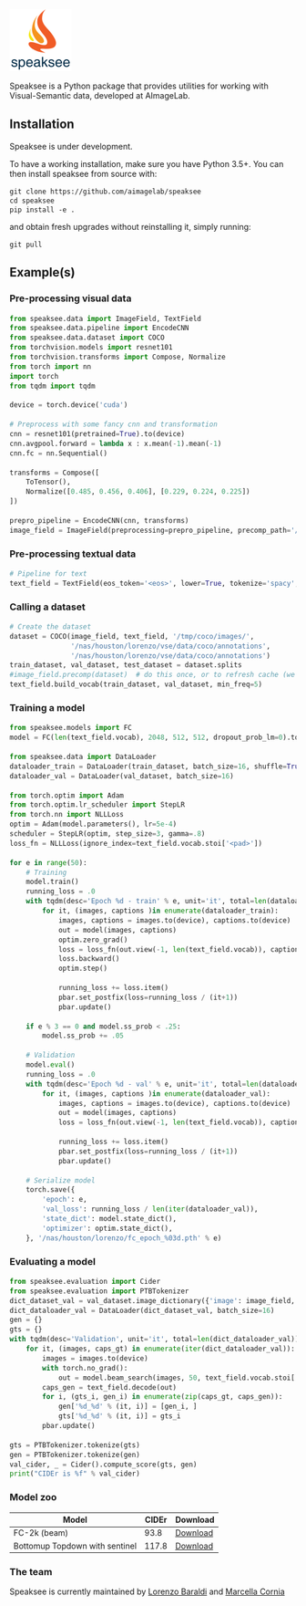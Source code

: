 ![Speaksee Logo](_static/logo.png)

Speaksee is a Python package that provides utilities for working with Visual-Semantic data, developed at AImageLab.

## Installation
Speaksee is under development. 

To have a working installation, make sure you have Python 3.5+. You can then install speaksee from source with:

```
git clone https://github.com/aimagelab/speaksee
cd speaksee
pip install -e .
```

and obtain fresh upgrades without reinstalling it, simply running:

```
git pull
```

## Example(s)

### Pre-processing visual data
``` python
from speaksee.data import ImageField, TextField
from speaksee.data.pipeline import EncodeCNN
from speaksee.data.dataset import COCO
from torchvision.models import resnet101
from torchvision.transforms import Compose, Normalize
from torch import nn
import torch
from tqdm import tqdm

device = torch.device('cuda')

# Preprocess with some fancy cnn and transformation
cnn = resnet101(pretrained=True).to(device)
cnn.avgpool.forward = lambda x : x.mean(-1).mean(-1)
cnn.fc = nn.Sequential()

transforms = Compose([
    ToTensor(),
    Normalize([0.485, 0.456, 0.406], [0.229, 0.224, 0.225])
])

prepro_pipeline = EncodeCNN(cnn, transforms)
image_field = ImageField(preprocessing=prepro_pipeline, precomp_path='/nas/houston/lorenzo/fc2k_coco.hdf5')
```

### Pre-processing textual data
``` python
# Pipeline for text
text_field = TextField(eos_token='<eos>', lower=True, tokenize='spacy', remove_punctuation=True)
```

### Calling a dataset
``` python
# Create the dataset
dataset = COCO(image_field, text_field, '/tmp/coco/images/',
               '/nas/houston/lorenzo/vse/data/coco/annotations',
               '/nas/houston/lorenzo/vse/data/coco/annotations')
train_dataset, val_dataset, test_dataset = dataset.splits
#image_field.precomp(dataset)  # do this once, or to refresh cache (we might change this in the near future)
text_field.build_vocab(train_dataset, val_dataset, min_freq=5)
```

### Training a model
``` python
from speaksee.models import FC
model = FC(len(text_field.vocab), 2048, 512, 512, dropout_prob_lm=0).to(device)

from speaksee.data import DataLoader
dataloader_train = DataLoader(train_dataset, batch_size=16, shuffle=True)
dataloader_val = DataLoader(val_dataset, batch_size=16)

from torch.optim import Adam
from torch.optim.lr_scheduler import StepLR
from torch.nn import NLLLoss
optim = Adam(model.parameters(), lr=5e-4)
scheduler = StepLR(optim, step_size=3, gamma=.8)
loss_fn = NLLLoss(ignore_index=text_field.vocab.stoi['<pad>'])

for e in range(50):
    # Training
    model.train()
    running_loss = .0
    with tqdm(desc='Epoch %d - train' % e, unit='it', total=len(dataloader_train)) as pbar:
        for it, (images, captions )in enumerate(dataloader_train):
            images, captions = images.to(device), captions.to(device)
            out = model(images, captions)
            optim.zero_grad()
            loss = loss_fn(out.view(-1, len(text_field.vocab)), captions.view(-1))
            loss.backward()
            optim.step()

            running_loss += loss.item()
            pbar.set_postfix(loss=running_loss / (it+1))
            pbar.update()

    if e % 3 == 0 and model.ss_prob < .25:
        model.ss_prob += .05

    # Validation
    model.eval()
    running_loss = .0
    with tqdm(desc='Epoch %d - val' % e, unit='it', total=len(dataloader_val)) as pbar:
        for it, (images, captions )in enumerate(dataloader_val):
            images, captions = images.to(device), captions.to(device)
            out = model(images, captions)
            loss = loss_fn(out.view(-1, len(text_field.vocab)), captions.view(-1))

            running_loss += loss.item()
            pbar.set_postfix(loss=running_loss / (it+1))
            pbar.update()

    # Serialize model
    torch.save({
        'epoch': e,
        'val_loss': running_loss / len(iter(dataloader_val)),
        'state_dict': model.state_dict(),
        'optimizer': optim.state_dict(),
    }, '/nas/houston/lorenzo/fc_epoch_%03d.pth' % e)
```

### Evaluating a model
``` python
from speaksee.evaluation import Cider
from speaksee.evaluation import PTBTokenizer
dict_dataset_val = val_dataset.image_dictionary({'image': image_field, 'text': RawField()})
dict_dataloader_val = DataLoader(dict_dataset_val, batch_size=16)
gen = {}
gts = {}
with tqdm(desc='Validation', unit='it', total=len(dict_dataloader_val)) as pbar:
    for it, (images, caps_gt) in enumerate(iter(dict_dataloader_val)):
        images = images.to(device)
        with torch.no_grad():
            out = model.beam_search(images, 50, text_field.vocab.stoi['<eos>'], 2, out_size=1)
        caps_gen = text_field.decode(out)
        for i, (gts_i, gen_i) in enumerate(zip(caps_gt, caps_gen)):
            gen['%d_%d' % (it, i)] = [gen_i, ]
            gts['%d_%d' % (it, i)] = gts_i
        pbar.update()

gts = PTBTokenizer.tokenize(gts)
gen = PTBTokenizer.tokenize(gen)
val_cider, _ = Cider().compute_score(gts, gen)
print("CIDEr is %f" % val_cider)
```

### Model zoo
| Model        | CIDEr | Download   |
|--------------|-------|------------|
| FC-2k (beam) | 93.8 | [Download](http://aimagelab.ing.unimore.it/speaksee/model_zoo/fc_epoch_029.pth)        |
| Bottomup Topdown with sentinel | 117.8 | [Download](http://aimagelab.ing.unimore.it/speaksee/model_zoo/bottomup_topdown_sentinel_relu_epoch_063.pth)      


### The team
Speaksee is currently maintained by [Lorenzo Baraldi](http://www.lorenzobaraldi.com) and
 [Marcella Cornia](http://imagelab.ing.unimore.it/imagelab/person.asp?idpersona=90)